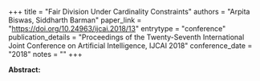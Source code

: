 +++
title = "Fair Division Under Cardinality Constraints"
authors = "Arpita Biswas, Siddharth Barman"
paper_link = "https://doi.org/10.24963/ijcai.2018/13"
entrytype = "conference"
publication_details = "Proceedings of the Twenty-Seventh International Joint Conference on Artificial Intelligence,  IJCAI 2018"
conference_date = "2018"
notes = ""
+++

<b>Abstract:</b>
